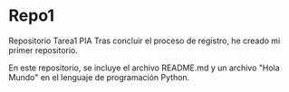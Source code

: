 # Repo1
Repositorio Tarea1 PIA
Tras concluir el proceso de registro, he creado mi primer repositorio.

En este repositorio, se incluye el archivo README.md y un archivo "Hola Mundo" en el lenguaje de programación Python.
